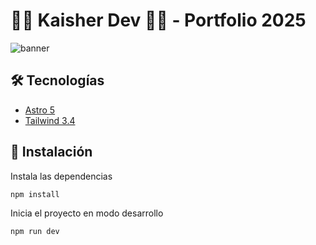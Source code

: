 # 👨‍💻 Kaisher Dev 👨‍💻 - Portfolio 2025



![banner](./public/kaisher-dev-readme.png)

## 🛠️ Tecnologías

- [Astro 5](https://astro.build)
- [Tailwind 3.4](https://tailwindcss.com)

## 🔧 Instalación

Instala las dependencias

```sh
npm install
```

Inicia el proyecto en modo desarrollo

```sh
npm run dev
```
